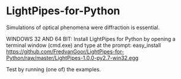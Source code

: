 # LightPipes-for-Python
Simulations of optical phenomena were diffraction is essential.

WINDOWS 32 AND 64 BIT:
Install LightPipes for Python by opening a terminal window (cmd.exe) and type at the prompt: 
easy_install https://github.com/FredvanGoor/LightPipes-for-Python/raw/master/LightPipes-1.0.0-py2.7-win32.egg

Test by running (one of) the examples.

